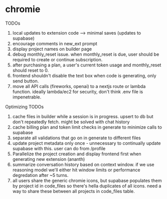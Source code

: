 # chromie

TODOs
1. local updates to extension code --> minimal saves (updates to supabase)
2. encourage comments in new_ext prompt
3. display project names on builder page
4. debug monthly_reset issue. when monthly_reset is due, user should be required to create or continue subscription.
5. after purchasing a plan, a user's current token usage and monthly_reset should reset to 0.
6. frontend shouldn't disable the text box when code is generating, only send button.
7. move all API calls (fireworks, openai) to a nextjs route or lambda function. ideally lambda/ec2 for security, don't think .env file is impenetrable.

   

Optimizing TODOs
1. cache files in builder while a session is in progress. upsert to db but don't repeatedly fetch. might be solved with chat history
2. cache billing plan and token limit checks in generate to minimize calls to supabase 
3. separate all validations that go on in generate to different files 
4. update project metadata only once - unnecessary to continually update supabase with this. user can do from /profile 
5. Parallelize the project creation and display frontend first when generating new extension (ananth)
6. summarize conversation history based on context window. if we use reasoning model we'll either hit window limits or performance degredation after ~5 turns.
7. all users share the generic chromie icons, but supabase populates them by project id in code_files so there's hella duplicates of all icons. need a way to share these between all projects in code_files table.
   

   













   

